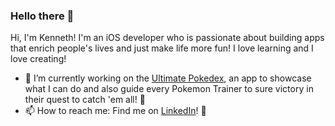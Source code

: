 ### Hello there 👋

Hi, I'm Kenneth! I'm an iOS developer who is passionate about building apps that enrich people's lives and just make life more fun! I love learning and I love creating!

- 🔭 I’m currently working on the [Ultimate Pokedex](https://github.com/kennethjones1991/UltimateDex), an app to showcase what I can do and also guide every Pokemon Trainer to sure victory in their quest to catch 'em all! 🦋
- 📫 How to reach me: Find me on [LinkedIn](https://www.linkedin.com/in/kenneth-jones-19910906/)! 💼

<!--
**kennethjones1991/kennethjones1991** is a ✨ _special_ ✨ repository because its `README.md` (this file) appears on your GitHub profile.

Here are some ideas to get you started:

- 🔭 I’m currently working on ...
- 🌱 I’m currently learning ...
- 👯 I’m looking to collaborate on ...
- 🤔 I’m looking for help with ...
- 💬 Ask me about ...
- 📫 How to reach me: ...
- ⚡ Fun fact: ...
-->

